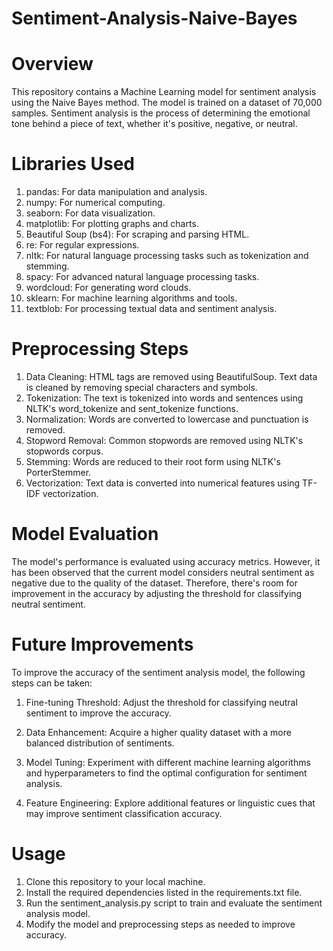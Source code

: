 # Sentiment-Analysis-Naive-Bayes

# Overview
This repository contains a Machine Learning model for sentiment analysis using the Naive Bayes method. The model is trained on a dataset of 70,000 samples. Sentiment analysis is the process of determining the emotional tone behind a piece of text, whether it's positive, negative, or neutral.

# Libraries Used

1. pandas: For data manipulation and analysis.
2. numpy: For numerical computing.
3. seaborn: For data visualization.
4. matplotlib: For plotting graphs and charts.
5. Beautiful Soup (bs4): For scraping and parsing HTML.
6. re: For regular expressions.
7. nltk: For natural language processing tasks such as tokenization and stemming.
8. spacy: For advanced natural language processing tasks.
9. wordcloud: For generating word clouds.
10. sklearn: For machine learning algorithms and tools.
11. textblob: For processing textual data and sentiment analysis.

# Preprocessing Steps 

1. Data Cleaning: HTML tags are removed using BeautifulSoup. Text data is cleaned by removing special characters and symbols.
2. Tokenization: The text is tokenized into words and sentences using NLTK's word_tokenize and sent_tokenize functions.
3. Normalization: Words are converted to lowercase and punctuation is removed.
4. Stopword Removal: Common stopwords are removed using NLTK's stopwords corpus.
5. Stemming: Words are reduced to their root form using NLTK's PorterStemmer.
6. Vectorization: Text data is converted into numerical features using TF-IDF vectorization.

# Model Evaluation

The model's performance is evaluated using accuracy metrics. However, it has been observed that the current model considers neutral sentiment as negative due to the quality of the dataset. Therefore, there's room for improvement in the accuracy by adjusting the threshold for classifying neutral sentiment.

# Future Improvements 

To improve the accuracy of the sentiment analysis model, the following steps can be taken:

1. Fine-tuning Threshold: Adjust the threshold for classifying neutral sentiment to improve the accuracy.

2. Data Enhancement: Acquire a higher quality dataset with a more balanced distribution of sentiments.

3. Model Tuning: Experiment with different machine learning algorithms and hyperparameters to find the optimal configuration for sentiment analysis.

4. Feature Engineering: Explore additional features or linguistic cues that may improve sentiment classification accuracy.

# Usage 

1. Clone this repository to your local machine.
2. Install the required dependencies listed in the requirements.txt file.
3. Run the sentiment_analysis.py script to train and evaluate the sentiment analysis model.
4. Modify the model and preprocessing steps as needed to improve accuracy.
